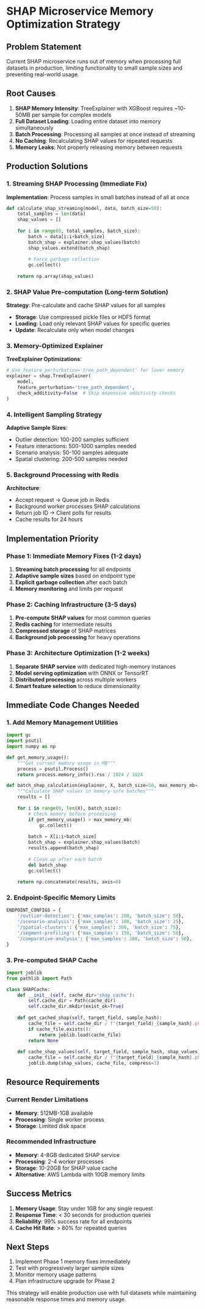 # SHAP Microservice Memory Optimization Strategy

## Problem Statement
Current SHAP microservice runs out of memory when processing full datasets in production, limiting functionality to small sample sizes and preventing real-world usage.

## Root Causes
1. **SHAP Memory Intensity**: TreeExplainer with XGBoost requires ~10-50MB per sample for complex models
2. **Full Dataset Loading**: Loading entire dataset into memory simultaneously
3. **Batch Processing**: Processing all samples at once instead of streaming
4. **No Caching**: Recalculating SHAP values for repeated requests
5. **Memory Leaks**: Not properly releasing memory between requests

## Production Solutions

### 1. Streaming SHAP Processing (Immediate Fix)
**Implementation**: Process samples in small batches instead of all at once
```python
def calculate_shap_streaming(model, data, batch_size=50):
    total_samples = len(data)
    shap_values = []
    
    for i in range(0, total_samples, batch_size):
        batch = data[i:i+batch_size]
        batch_shap = explainer.shap_values(batch)
        shap_values.extend(batch_shap)
        
        # Force garbage collection
        gc.collect()
        
    return np.array(shap_values)
```

### 2. SHAP Value Pre-computation (Long-term Solution)
**Strategy**: Pre-calculate and cache SHAP values for all samples
- **Storage**: Use compressed pickle files or HDF5 format
- **Loading**: Load only relevant SHAP values for specific queries
- **Update**: Recalculate only when model changes

### 3. Memory-Optimized Explainer
**TreeExplainer Optimizations**:
```python
# Use feature_perturbation='tree_path_dependent' for lower memory
explainer = shap.TreeExplainer(
    model, 
    feature_perturbation='tree_path_dependent',
    check_additivity=False  # Skip expensive additivity checks
)
```

### 4. Intelligent Sampling Strategy
**Adaptive Sample Sizes**:
- Outlier detection: 100-200 samples sufficient
- Feature interactions: 500-1000 samples needed  
- Scenario analysis: 50-100 samples adequate
- Spatial clustering: 200-500 samples needed

### 5. Background Processing with Redis
**Architecture**:
- Accept request → Queue job in Redis
- Background worker processes SHAP calculations
- Return job ID → Client polls for results
- Cache results for 24 hours

## Implementation Priority

### Phase 1: Immediate Memory Fixes (1-2 days)
1. **Streaming batch processing** for all endpoints
2. **Adaptive sample sizes** based on endpoint type
3. **Explicit garbage collection** after each batch
4. **Memory monitoring** and limits per request

### Phase 2: Caching Infrastructure (3-5 days)
1. **Pre-compute SHAP values** for most common queries
2. **Redis caching** for intermediate results
3. **Compressed storage** of SHAP matrices
4. **Background job processing** for heavy operations

### Phase 3: Architecture Optimization (1-2 weeks)
1. **Separate SHAP service** with dedicated high-memory instances
2. **Model serving optimization** with ONNX or TensorRT
3. **Distributed processing** across multiple workers
4. **Smart feature selection** to reduce dimensionality

## Immediate Code Changes Needed

### 1. Add Memory Management Utilities
```python
import gc
import psutil
import numpy as np

def get_memory_usage():
    """Get current memory usage in MB"""
    process = psutil.Process()
    return process.memory_info().rss / 1024 / 1024

def batch_shap_calculation(explainer, X, batch_size=50, max_memory_mb=1000):
    """Calculate SHAP values in memory-safe batches"""
    results = []
    
    for i in range(0, len(X), batch_size):
        # Check memory before processing
        if get_memory_usage() > max_memory_mb:
            gc.collect()
            
        batch = X[i:i+batch_size]
        batch_shap = explainer.shap_values(batch)
        results.append(batch_shap)
        
        # Clean up after each batch
        del batch_shap
        gc.collect()
    
    return np.concatenate(results, axis=0)
```

### 2. Endpoint-Specific Memory Limits
```python
ENDPOINT_CONFIGS = {
    '/outlier-detection': {'max_samples': 200, 'batch_size': 50},
    '/scenario-analysis': {'max_samples': 100, 'batch_size': 25},
    '/spatial-clusters': {'max_samples': 300, 'batch_size': 75},
    '/segment-profiling': {'max_samples': 150, 'batch_size': 50},
    '/comparative-analysis': {'max_samples': 200, 'batch_size': 50},
}
```

### 3. Pre-computed SHAP Cache
```python
import joblib
from pathlib import Path

class SHAPCache:
    def __init__(self, cache_dir='shap_cache'):
        self.cache_dir = Path(cache_dir)
        self.cache_dir.mkdir(exist_ok=True)
    
    def get_cached_shap(self, target_field, sample_hash):
        cache_file = self.cache_dir / f"{target_field}_{sample_hash}.pkl"
        if cache_file.exists():
            return joblib.load(cache_file)
        return None
    
    def cache_shap_values(self, target_field, sample_hash, shap_values):
        cache_file = self.cache_dir / f"{target_field}_{sample_hash}.pkl"
        joblib.dump(shap_values, cache_file, compress=3)
```

## Resource Requirements

### Current Render Limitations
- **Memory**: 512MB-1GB available
- **Processing**: Single worker process
- **Storage**: Limited disk space

### Recommended Infrastructure
- **Memory**: 4-8GB dedicated SHAP service
- **Processing**: 2-4 worker processes
- **Storage**: 10-20GB for SHAP value cache
- **Alternative**: AWS Lambda with 10GB memory limits

## Success Metrics
1. **Memory Usage**: Stay under 1GB for any single request
2. **Response Time**: < 30 seconds for production queries
3. **Reliability**: 99% success rate for all endpoints
4. **Cache Hit Rate**: > 80% for repeated queries

## Next Steps
1. Implement Phase 1 memory fixes immediately
2. Test with progressively larger sample sizes
3. Monitor memory usage patterns
4. Plan infrastructure upgrade for Phase 2

This strategy will enable production use with full datasets while maintaining reasonable response times and memory usage. 